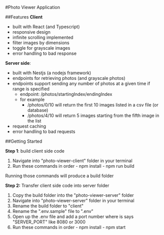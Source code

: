 #Photo Viewer Application

##Features
**Client**
  - built with React (and Typescript)
  - responsive design
  - infinite scrolling implemented
  - filter images by dimensions
  - toggle for grayscale images
  - error handling to bad response

**Server side**:
  - built with Nestjs (a nodejs framework)
  - endpoints for retrieving photos (and grayscale photos)
  - endpoints support sending any number of photos at a given time if range is specified
    * endpoint: /photos/startingIndex/endingIndex
    * for example
      - /photos/0/10 will return the first 10 images listed in a csv file (or database)
      - /photos/4/10 will return 5 images starting from the fifth image in the list
  - request caching
  - error handling to bad requests


##Getting Started

**Step 1**: build client side code
  1. Navigate into "photo-viewer-client" folder in your terminal 
  2. Run these commands in order
    - npm install
    - npm run build
  
  Running those commands will produce a build folder

**Step 2:** Transfer client side code into server folder
  1. Copy the build folder into the "photo-viewer-server" folder
  2. Navigate into "photo-viewer-server" folder in your terminal
  3. Rename the build folder to "client"
  4. Rename the ".env.sample" file to ".env"
  5. Open up the .env file and add a port number where is says "SERVER_PORT" like 8080 or 3000
  4. Run these commands in order
    - npm install
    - npm start
